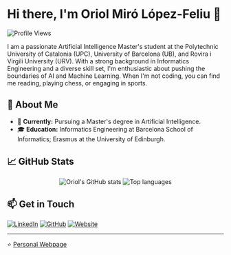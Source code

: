# Hi there, I'm Oriol Miró López-Feliu 👋

![Profile Views](https://komarev.com/ghpvc/?username=oriolmirolf&color=blueviolet)

I am a passionate Artificial Intelligence Master's student at the Polytechnic University of Catalonia (UPC), University of Barcelona (UB), and Rovira i Virgili University (URV). With a strong background in Informatics Engineering and a diverse skill set, I'm enthusiastic about pushing the boundaries of AI and Machine Learning. When I'm not coding, you can find me reading, playing chess, or engaging in sports.

## 🚀 About Me

- 🔭 **Currently:** Pursuing a Master's degree in Artificial Intelligence.
- 🎓 **Education:** Informatics Engineering at Barcelona School of Informatics; Erasmus at the University of Edinburgh.

## 📈 GitHub Stats

<p align="center">
  <!-- Stats card: clean, no rank letter, full numbers, auto dark/light -->
  <picture>
    <source
      srcset="https://github-readme-stats-oriol.vercel.app/api?username=oriolmirolf&show_icons=true&include_all_commits=true&count_private=true&hide_rank=true&number_format=long&theme=github_dark&cache_seconds=86400&v=5"
      media="(prefers-color-scheme: dark)"
    />
    <source
      srcset="https://github-readme-stats-oriol.vercel.app/api?username=oriolmirolf&show_icons=true&include_all_commits=true&count_private=true&hide_rank=true&number_format=long&cache_seconds=86400&v=5"
      media="(prefers-color-scheme: light), (prefers-color-scheme: no-preference)"
    />
    <img alt="Oriol's GitHub stats"
      src="https://github-readme-stats-oriol.vercel.app/api?username=oriolmirolf&show_icons=true&include_all_commits=true&count_private=true&hide_rank=true&number_format=long&v=5" />
  </picture>

  <!-- Top languages: compact, dark mode only -->
  <picture>
    <img alt="Top languages"
      src="https://github-readme-stats-oriol.vercel.app/api/top-langs/?username=oriolmirolf&layout=compact&langs_count=8&hide=Jupyter%20Notebook,html&count_private=true&theme=github_dark&cache_seconds=86400&v=5" />
  </picture>


## 📫 Get in Touch

[![LinkedIn](https://img.shields.io/badge/-Oriol%20Miró%20-blue?style=flat-square&logo=Linkedin&logoColor=white&link=https://www.linkedin.com/in/oriol-miro/)](https://www.linkedin.com/in/oriol-miro/)
[![GitHub](https://img.shields.io/github/followers/oriolmirolf?label=GitHub&style=social)](https://github.com/oriolmirolf)
[![Website](https://img.shields.io/badge/-Website-black?style=flat-square&logo=github&logoColor=white&link=https://oriolmirolf.github.io/)](https://oriolmirolf.github.io/)

---

⭐️ [Personal Webpage](https://oriolmirolf.github.io)

